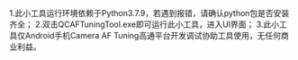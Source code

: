 1.此小工具运行环境依赖于Python3.7.9，若遇到报错，请确认python包是否安装齐全；
2.双击QCAFTuningTool.exe即可运行此小工具，进入UI界面；
3.此小工具仅Android手机Camera AF Tuning高通平台开发调试协助工具使用，无任何商业利益。
